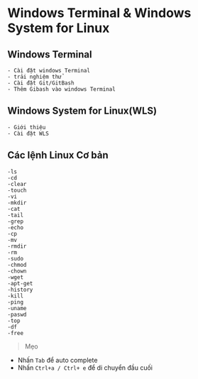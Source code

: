 # Windows Terminal & Windows System for Linux

## Windows Terminal

    - Cài đặt windows Terminal
    - trải nghiệm thử
    - Cài đặt Git/GitBash
    - Thêm Gibash vào windows Terminal

## Windows System for Linux(WLS)

    - Giới thiệu
    - Cài đặt WLS

## Các lệnh Linux Cơ bản

    -ls
    -cd
    -clear
    -touch
    -vi
    -mkdir
    -cat
    -tail
    -grep
    -echo
    -cp
    -mv
    -rmdir
    -rm
    -sudo
    -chmod
    -chown
    -wget
    -apt-get
    -history
    -kill
    -ping
    -uname
    -paswd
    -top
    -df
    -free

> Mẹo

- Nhấn `Tab` để auto complete
- Nhấn `Ctrl+a / Ctrl+ e` để di chuyển đầu cuối
